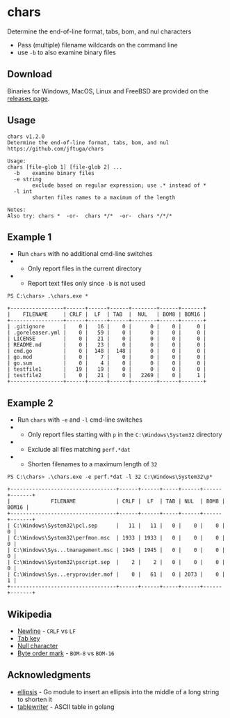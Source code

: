 # chars
Determine the end-of-line format, tabs, bom, and nul characters
* Pass (multiple) filename wildcards on the command line
* use `-b` to also examine binary files

## Download

Binaries for Windows, MacOS, Linux and FreeBSD are provided on the
[releases page](https://github.com/jftuga/chars/releases).

## Usage

```shell
chars v1.2.0
Determine the end-of-line format, tabs, bom, and nul
https://github.com/jftuga/chars

Usage:
chars [file-glob 1] [file-glob 2] ...
  -b    examine binary files
  -e string
        exclude based on regular expression; use .* instead of *
  -l int
        shorten files names to a maximum of the length

Notes:
Also try: chars *  -or-  chars */*  -or-  chars */*/*
```

## Example 1

* Run `chars` with no additional cmd-line switches
* * Only report files in the current directory
* * Report text files only since `-b` is not used

```shell
PS C:\chars> .\chars.exe *

+-----------------+------+------+------+--------+------+-------+
|    FILENAME     | CRLF |  LF  | TAB  |  NUL   | BOM8 | BOM16 |
+-----------------+------+------+------+--------+------+-------+
| .gitignore      |    0 |   16 |    0 |      0 |    0 |     0 |
| .goreleaser.yml |    0 |   59 |    0 |      0 |    0 |     0 |
| LICENSE         |    0 |   21 |    0 |      0 |    0 |     0 |
| README.md       |    0 |   23 |    0 |      0 |    0 |     0 |
| cmd.go          |    0 |  148 |  148 |      0 |    0 |     0 |
| go.mod          |    0 |    7 |    0 |      0 |    0 |     0 |
| go.sum          |    0 |    4 |    0 |      0 |    0 |     0 |
| testfile1       |   19 |   19 |    0 |      0 |    0 |     0 |
| testfile2       |    0 |   21 |    0 |   2269 |    0 |     1 |
+-----------------+------+------+------+--------+------+-------+
```

## Example 2

* Run `chars` with `-e` and `-l` cmd-line switches
* * Only report files starting with `p` in the `C:\Windows\System32` directory
* * Exclude all files matching `perf.*dat`
* * Shorten filenames to a maximum length of `32`

```shell
PS C:\chars> .\chars.exe -e perf.*dat -l 32 C:\Windows\System32\p*

+----------------------------------+------+------+-----+------+------+-------+
|             FILENAME             | CRLF |  LF  | TAB | NUL  | BOM8 | BOM16 |
+----------------------------------+------+------+-----+------+------+-------+
| C:\Windows\System32\pcl.sep      |   11 |   11 |   0 |    0 |    0 |     0 |
| C:\Windows\System32\perfmon.msc  | 1933 | 1933 |   0 |    0 |    0 |     0 |
| C:\Windows\Sys...tmanagement.msc | 1945 | 1945 |   0 |    0 |    0 |     0 |
| C:\Windows\System32\pscript.sep  |    2 |    2 |   0 |    0 |    0 |     0 |
| C:\Windows\Sys...eryprovider.mof |    0 |   61 |   0 | 2073 |    0 |     1 |
+----------------------------------+------+------+-----+------+------+-------+
```

## Wikipedia

* [Newline](https://en.wikipedia.org/wiki/Newline#Representation) - `CRLF` vs `LF`
* [Tab key](https://en.wikipedia.org/wiki/Tab_key#Tab_characters)
* [Null character](https://en.wikipedia.org/wiki/Null_character)
* [Byte order mark](https://en.wikipedia.org/wiki/Byte_order_mark) - `BOM-8` vs `BOM-16`

## Acknowledgments

* [ellipsis](https://github.com/jftuga/ellipsis) - Go module to insert an ellipsis into the middle of a long string to shorten it
* [tablewriter](https://github.com/olekukonko/tablewriter) - ASCII table in golang
